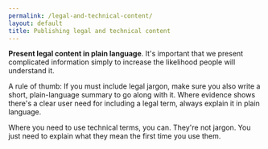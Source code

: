 ```yaml
---
permalink: /legal-and-technical-content/
layout: default
title: Publishing legal and technical content
---
```

**Present legal content in plain language**. It's important that we
present complicated information simply to increase the likelihood people
will understand it.

A rule of thumb: If you must include legal jargon, make sure you also
write a short, plain-language summary to go along with it. Where
evidence shows there's a clear user need for including a legal term,
always explain it in plain language.

Where you need to use technical terms, you can. They're not jargon. You
just need to explain what they mean the first time you use them.